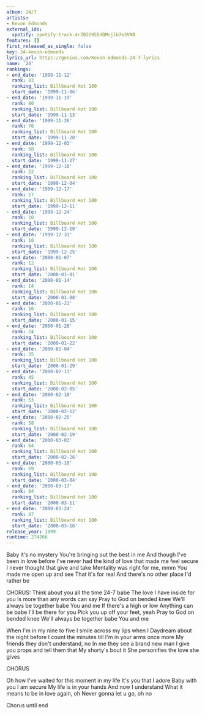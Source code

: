 ```yaml
---
album: 24/7
artists:
- Kevon Edmonds
external_ids:
  spotify: spotify:track:4rZB2G955dQMcjlb7e3VNB
features: []
first_released_as_single: false
key: 24-kevon-edmonds
lyrics_url: https://genius.com/Kevon-edmonds-24-7-lyrics
name: '24'
rankings:
- end_date: '1999-11-12'
  rank: 83
  ranking_list: Billboard Hot 100
  start_date: '1999-11-06'
- end_date: '1999-11-19'
  rank: 80
  ranking_list: Billboard Hot 100
  start_date: '1999-11-13'
- end_date: '1999-11-26'
  rank: 76
  ranking_list: Billboard Hot 100
  start_date: '1999-11-20'
- end_date: '1999-12-03'
  rank: 68
  ranking_list: Billboard Hot 100
  start_date: '1999-11-27'
- end_date: '1999-12-10'
  rank: 22
  ranking_list: Billboard Hot 100
  start_date: '1999-12-04'
- end_date: '1999-12-17'
  rank: 17
  ranking_list: Billboard Hot 100
  start_date: '1999-12-11'
- end_date: '1999-12-24'
  rank: 10
  ranking_list: Billboard Hot 100
  start_date: '1999-12-18'
- end_date: '1999-12-31'
  rank: 10
  ranking_list: Billboard Hot 100
  start_date: '1999-12-25'
- end_date: '2000-01-07'
  rank: 12
  ranking_list: Billboard Hot 100
  start_date: '2000-01-01'
- end_date: '2000-01-14'
  rank: 14
  ranking_list: Billboard Hot 100
  start_date: '2000-01-08'
- end_date: '2000-01-21'
  rank: 16
  ranking_list: Billboard Hot 100
  start_date: '2000-01-15'
- end_date: '2000-01-28'
  rank: 24
  ranking_list: Billboard Hot 100
  start_date: '2000-01-22'
- end_date: '2000-02-04'
  rank: 35
  ranking_list: Billboard Hot 100
  start_date: '2000-01-29'
- end_date: '2000-02-11'
  rank: 45
  ranking_list: Billboard Hot 100
  start_date: '2000-02-05'
- end_date: '2000-02-18'
  rank: 53
  ranking_list: Billboard Hot 100
  start_date: '2000-02-12'
- end_date: '2000-02-25'
  rank: 58
  ranking_list: Billboard Hot 100
  start_date: '2000-02-19'
- end_date: '2000-03-03'
  rank: 64
  ranking_list: Billboard Hot 100
  start_date: '2000-02-26'
- end_date: '2000-03-10'
  rank: 69
  ranking_list: Billboard Hot 100
  start_date: '2000-03-04'
- end_date: '2000-03-17'
  rank: 84
  ranking_list: Billboard Hot 100
  start_date: '2000-03-11'
- end_date: '2000-03-24'
  rank: 87
  ranking_list: Billboard Hot 100
  start_date: '2000-03-18'
release_year: 1999
runtime: 274266
---
```

Baby it's no mystery
You're bringing out the best in me
And though I've been in love before
I've never had the kind of love that made me feel secure
I never thought that give and take
Mentality was right for me, mmm
You made me open up and see
That it's for real
And there's no other place I'd rather be

CHORUS:
Think about you all the time
24-7 babe
The love I have inside for you
Is more than any words can say
Pray to God on bended knee
We'll always be together babe
You and me
If there's a high or low
Anything can be babe
I'll be there for you
Pick you up off your feet, yeah
Pray to God on bended knee
We'll always be together babe
You and me

When I'm in my nine to five
I smile across my lips when I
Daydream about the night before
I count the minutes till I'm in your arms once more
My friends they don't understand, no
In me they see a brand new man
I give you props and tell them that
My shorty's bout it
She personifies the love she gives

CHORUS

Oh how I've waited for this moment in my life
It's you that I adore
Baby with you I am secure
My life is in your hands
And now I understand
What it means to be in love again, oh
Never gonna let u go, oh no

Chorus until end
